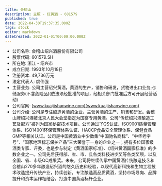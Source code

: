 ```yaml
---
title: 会稽山
description: 主板 - 红黄酒 - 601579
published: true
date: 2022-04-30T19:37:35.000Z
tags: stock
editor: markdown
dateCreated: 2022-01-01T00:00:00.000Z
---
```


- 公司名称: 会稽山绍兴酒股份有限公司
- 股票代码: 601579.SH
- 所在地: 浙江 - 绍兴市
- 成立日期: 1993年10月18日
- 注册资本: 49,736万元
- 法定代表人: 虞伟强
- 主营业务: 公司主营绍兴黄酒，黄酒的生产，销售和研发，货物进出口业务;仓储服务(不含危险品)(依法须经批准的项目，经相关部门批准后方可开展经营活动)
- 公司官网: [www.kuaijishanwine.com](www.kuaijishanwine.com)
- 公司介绍: 公司是专注酿造黄酒的企业，主营黄酒的生产、销售和研发。会稽山牌绍兴酒被北京人民大会堂指定为国宴专用黄酒。公司“传统绍兴酒酿造工艺及配方”被列为国家秘密技术项目。公司通过了QS认证、ISO9001质量管理体系、ISO14001环保管理体系认证、HACCP食品安全管理体系、保健食品GMP等相关认证。公司是中国黄酒业中少数集“中国驰名商标”、“中华老字号”、“国家地理标志保护产品”三大荣誉于一身的企业之一；拥有多位国家级酒类专家、评委，也是参与制定《黄酒国家标准》、《绍兴黄酒国家标准》的少数企业之一。公司先后获得部、省、市、县各类科技进步奖等各类奖项，以及全国、省、市级QC成果奖。未来，公司将继续传承中国黄酒传统酿造技艺和会稽山270多年酿造绍兴酒的悠久历史和经验，以现代高新科技和生物工程技术改造提升传统产业，持续创新，专注酿造高品质黄酒，坚持市场导向、品牌提升和资本运作相结合，打造中国黄酒标杆企业。


